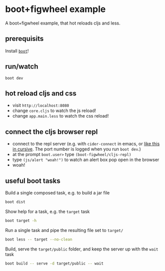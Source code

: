 # boot+figwheel example

A boot+figwheel example, that hot reloads cljs and less.

## prerequisits

Install [`boot`](https://github.com/boot-clj/boot#install)!

## run/watch

```
boot dev
```

## hot reload cljs and css

- visit `http://localhost:8080`
- change `core.cljs` to watch the js reload!
- change `app.main.less` to watch the css reload!

## connect the cljs browser repl

- connect to the repl server (e.g. with `cider-connect` in emacs, or [like this
in cursive](https://cursive-ide.com/userguide/repl.html#remote-repls). The port
number is logged when you run `boot dev`.)
- at the prompt `boot.user>` type `(boot-figwheel/cljs-repl)`
- type `(js/alert "woah!")` to watch an alert box pop open in the browser
- woah!

## useful boot tasks

Build a single composed task, e.g. to build a jar file

```sh
boot dist
```

Show help for a task, e.g. the `target` task

```sh
boot target -h
```

Run a single task and pipe the resulting file set to `target/`

```sh
boot less -- target --no-clean
```

Build, serve the `target/public` folder, and keep the server up with the `wait` task

```sh
boot build -- serve -d target/public -- wait
```
